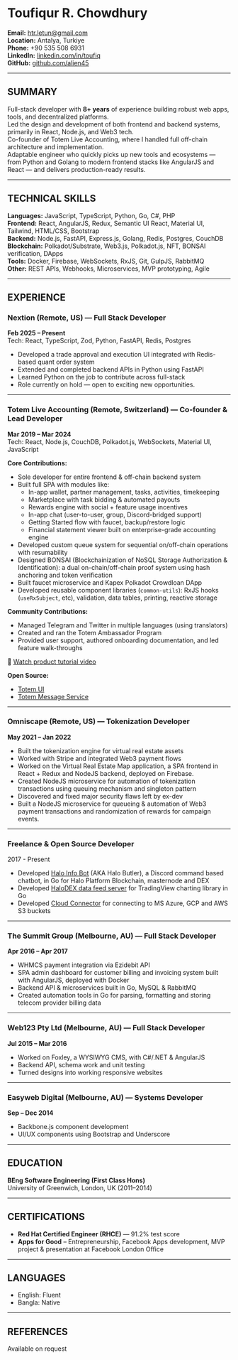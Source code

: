 # Toufiqur R. Chowdhury

**Email:** htr.letun@gmail.com  
**Location:** Antalya, Turkiye  
**Phone:** +90 535 508 6931  
**LinkedIn:** [linkedin.com/in/toufiq](https://linkedin.com/in/toufiq)  
**GitHub:** [github.com/alien45](https://github.com/alien45)

---

## SUMMARY

Full-stack developer with **8+ years** of experience building robust web apps, tools, and decentralized platforms.  
Led the design and development of both frontend and backend systems, primarily in React, Node.js, and Web3 tech.  
Co-founder of Totem Live Accounting, where I handled full off-chain architecture and implementation.  
Adaptable engineer who quickly picks up new tools and ecosystems — from Python and Golang to modern frontend stacks like AngularJS and React — and delivers production-ready results.

---

## TECHNICAL SKILLS

**Languages:** JavaScript, TypeScript, Python, Go, C#, PHP  
**Frontend:** React, AngularJS, Redux, Semantic UI React, Material UI, Tailwind, HTML/CSS, Bootstrap  
**Backend:** Node.js, FastAPI, Express.js, Golang, Redis, Postgres, CouchDB  
**Blockchain:** Polkadot/Substrate, Web3.js, Polkadot.js, NFT, BONSAI verification, DApps  
**Tools:** Docker, Firebase, WebSockets, RxJS, Git, GulpJS, RabbitMQ  
**Other:** REST APIs, Webhooks, Microservices, MVP prototyping, Agile

---

## EXPERIENCE

### **Nextion (Remote, US) — Full Stack Developer**  
**Feb 2025 – Present**  
Tech: React, TypeScript, Zod, Python, FastAPI, Redis, Postgres  
- Developed a trade approval and execution UI integrated with Redis-based quant order system  
- Extended and completed backend APIs in Python using FastAPI  
- Learned Python on the job to contribute across full-stack  
- Role currently on hold — open to exciting new opportunities.

---

### **Totem Live Accounting (Remote, Switzerland) — Co-founder & Lead Developer**  
**Mar 2019 – Mar 2024**  
Tech: React, Node.js, CouchDB, Polkadot.js, WebSockets, Material UI, JavaScript

**Core Contributions:**
- Sole developer for entire frontend & off-chain backend system
- Built full SPA with modules like:
  - In-app wallet, partner management, tasks, activities, timekeeping
  - Marketplace with task bidding & automated payouts
  - Rewards engine with social + feature usage incentives
  - In-app chat (user-to-user, group, Discord-bridged support)
  - Getting Started flow with faucet, backup/restore logic
  - Financial statement viewer built on enterprise-grade accounting engine
- Developed custom queue system for sequential on/off-chain operations with resumability
- Designed BONSAI (Blockchainization of NoSQL Storage Authorization & Identification): a dual on-chain/off-chain proof system using hash anchoring and token verification
- Built faucet microservice and Kapex Polkadot Crowdloan DApp
- Developed reusable component libraries (`common-utils`): RxJS hooks (`useRxSubject`, etc), validation, data tables, printing, reactive storage

**Community Contributions:**
- Managed Telegram and Twitter in multiple languages (using translators)
- Created and ran the Totem Ambassador Program
- Provided user support, authored onboarding documentation, and led feature walk-throughs

🎥 [Watch product tutorial video](https://youtu.be/29rViB0SFhA)

**Open Source:**
- [Totem UI](https://gitlab.com/totem-tech/totem-ui)  
- [Totem Message Service](https://gitlab.com/totem-tech/totem-message-service)

---

### **Omniscape (Remote, US) — Tokenization Developer**  
**May 2021 – Jan 2022**  
- Built the tokenization engine for virtual real estate assets  
- Worked with Stripe and integrated Web3 payment flows  
- Worked on the Virtual Real Estate Map application, a SPA frontend in React + Redux and NodeJS backend, deployed on Firebase.
- Created NodeJS microservice for automation of tokenization transactions using queuing mechanism and singleton pattern
- Discovered and fixed major security flaws left by ex-dev
- Built a NodeJS microservice for queueing & automation of Web3 payment transactions and randomization of rewards for campaign events.


---

### **Freelance & Open Source Developer**  
2017 - Present  
- Developed [Halo Info Bot](https://github.com/alien45/halo-info-bot) (AKA Halo Butler), a Discord command based chatbot, in Go for Halo Platform Blockchain, masternode and DEX
- Developed [HaloDEX data feed server](https://github.com/alien45/halodex-chart-feed) for TradingView charting library in Go
- Developed [Cloud Connector](https://github.com/alien45/cloud-connector) for connecting to MS Azure, GCP and AWS S3 buckets

---

### **The Summit Group (Melbourne, AU) — Full Stack Developer**  
**Apr 2016 – Apr 2017**  
- WHMCS payment integration via Ezidebit API  
- SPA admin dashboard for customer billing and invoicing system built with AngularJS, deployed with Docker  
- Backend API & microservices built in Go, MySQL & RabbitMQ
- Created automation tools in Go for parsing, formatting and storing telecom provider billing data 

---

### **Web123 Pty Ltd (Melbourne, AU) — Full Stack Developer**  
**Jul 2015 – Mar 2016**  
- Worked on Foxley, a WYSIWYG CMS, with C#/.NET & AngularJS  
- Backend API, schema work and unit testing
- Turned designs into working responsive websites

---

### **Easyweb Digital (Melbourne, AU) — Systems Developer**  
**Sep – Dec 2014**  
- Backbone.js component development  
- UI/UX components using Bootstrap and Underscore

---

## EDUCATION

**BEng Software Engineering (First Class Hons)**  
University of Greenwich, London, UK (2011–2014)

---

## CERTIFICATIONS

- **Red Hat Certified Engineer (RHCE)** — 91.2% test score
- **Apps for Good** – Entrepreneurship, Facebook Apps development, MVP project & presentation at Facebook London Office

---

## LANGUAGES

- English: Fluent
- Bangla: Native

---

## REFERENCES

Available on request
